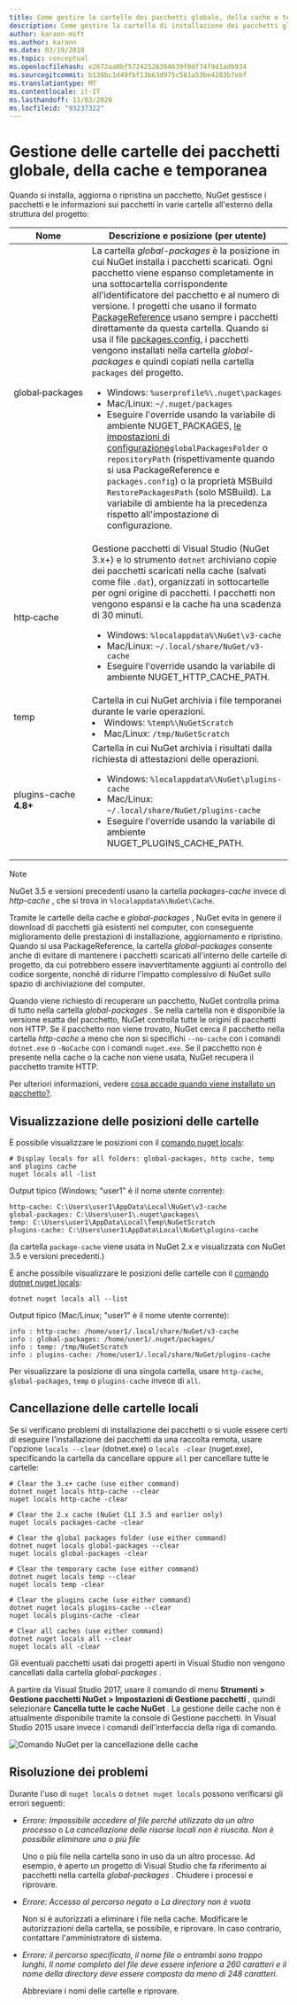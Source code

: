 ```yaml
---
title: Come gestire le cartelle dei pacchetti globale, della cache e temporanea in NuGet
description: Come gestire la cartella di installazione dei pacchetti globale, la cartella della cache dei pacchetti e la cartella temporanea esistenti in un computer, usate durante l'installazione, il ripristino e l'aggiornamento dei pacchetti.
author: karann-msft
ms.author: karann
ms.date: 03/19/2018
ms.topic: conceptual
ms.openlocfilehash: e2672aa0bf57242526364639f0df74f9d1adb934
ms.sourcegitcommit: b138bc1d49fbf13b63d975c581a53be4283b7ebf
ms.translationtype: MT
ms.contentlocale: it-IT
ms.lasthandoff: 11/03/2020
ms.locfileid: "93237322"
---
```

# <a name="managing-the-global-packages-cache-and-temp-folders"></a>Gestione delle cartelle dei pacchetti globale, della cache e temporanea

Quando si installa, aggiorna o ripristina un pacchetto, NuGet gestisce i pacchetti e le informazioni sui pacchetti in varie cartelle all'esterno della struttura del progetto:

| Nome | Descrizione e posizione (per utente)|
| --- | --- |
| global&#8209;packages | La cartella *global-packages* è la posizione in cui NuGet installa i pacchetti scaricati. Ogni pacchetto viene espanso completamente in una sottocartella corrispondente all'identificatore del pacchetto e al numero di versione. I progetti che usano il formato [PackageReference](package-references-in-project-files.md) usano sempre i pacchetti direttamente da questa cartella. Quando si usa il file [packages.config](../reference/packages-config.md), i pacchetti vengono installati nella cartella *global-packages* e quindi copiati nella cartella `packages` del progetto.<br/><ul><li>Windows: `%userprofile%\.nuget\packages`</li><li>Mac/Linux: `~/.nuget/packages`</li><li>Eseguire l'override usando la variabile di ambiente NUGET_PACKAGES,  [le impostazioni di configurazione](../reference/nuget-config-file.md#config-section)`globalPackagesFolder` o `repositoryPath` (rispettivamente quando si usa PackageReference e `packages.config`) o la proprietà MSBuild `RestorePackagesPath` (solo MSBuild). La variabile di ambiente ha la precedenza rispetto all'impostazione di configurazione.</li></ul> |
| http&#8209;cache | Gestione pacchetti di Visual Studio (NuGet 3.x+) e lo strumento `dotnet` archiviano copie dei pacchetti scaricati nella cache (salvati come file `.dat`), organizzati in sottocartelle per ogni origine di pacchetti. I pacchetti non vengono espansi e la cache ha una scadenza di 30 minuti.<br/><ul><li>Windows: `%localappdata%\NuGet\v3-cache`</li><li>Mac/Linux: `~/.local/share/NuGet/v3-cache`</li><li>Eseguire l'override usando la variabile di ambiente NUGET_HTTP_CACHE_PATH.</li></ul> |
| temp | Cartella in cui NuGet archivia i file temporanei durante le varie operazioni.<br/><li>Windows: `%temp%\NuGetScratch`</li><li>Mac/Linux: `/tmp/NuGetScratch`</li></ul> |
| plugins-cache **4.8+** | Cartella in cui NuGet archivia i risultati dalla richiesta di attestazioni delle operazioni.<br/><ul><li>Windows: `%localappdata%\NuGet\plugins-cache`</li><li>Mac/Linux: `~/.local/share/NuGet/plugins-cache`</li><li>Eseguire l'override usando la variabile di ambiente NUGET_PLUGINS_CACHE_PATH.</li></ul> |

> [!Note]
> NuGet 3.5 e versioni precedenti usano la cartella *packages-cache* invece di *http-cache* , che si trova in `%localappdata%\NuGet\Cache`.

Tramite le cartelle della cache e *global-packages* , NuGet evita in genere il download di pacchetti già esistenti nel computer, con conseguente miglioramento delle prestazioni di installazione, aggiornamento e ripristino. Quando si usa PackageReference, la cartella *global-packages* consente anche di evitare di mantenere i pacchetti scaricati all'interno delle cartelle di progetto, da cui potrebbero essere inavvertitamente aggiunti al controllo del codice sorgente, nonché di ridurre l'impatto complessivo di NuGet sullo spazio di archiviazione del computer.

Quando viene richiesto di recuperare un pacchetto, NuGet controlla prima di tutto nella cartella *global-packages* . Se nella cartella non è disponibile la versione esatta del pacchetto, NuGet controlla tutte le origini di pacchetti non HTTP. Se il pacchetto non viene trovato, NuGet cerca il pacchetto nella cartella *http-cache* a meno che non si specifichi `--no-cache` con i comandi `dotnet.exe` o `-NoCache` con i comandi `nuget.exe`. Se il pacchetto non è presente nella cache o la cache non viene usata, NuGet recupera il pacchetto tramite HTTP.

Per ulteriori informazioni, vedere [cosa accade quando viene installato un pacchetto?](../concepts/package-installation-process.md).

## <a name="viewing-folder-locations"></a>Visualizzazione delle posizioni delle cartelle

È possibile visualizzare le posizioni con il [comando nuget locals](../reference/cli-reference/cli-ref-locals.md):

```cli
# Display locals for all folders: global-packages, http cache, temp and plugins cache
nuget locals all -list
```

Output tipico (Windows; "user1" è il nome utente corrente):

```output
http-cache: C:\Users\user1\AppData\Local\NuGet\v3-cache
global-packages: C:\Users\user1\.nuget\packages\
temp: C:\Users\user1\AppData\Local\Temp\NuGetScratch
plugins-cache: C:\Users\user1\AppData\Local\NuGet\plugins-cache
```

(la cartella `package-cache` viene usata in NuGet 2.x e visualizzata con NuGet 3.5 e versioni precedenti.)

È anche possibile visualizzare le posizioni delle cartelle con il [comando dotnet nuget locals](/dotnet/core/tools/dotnet-nuget-locals):

```dotnetcli
dotnet nuget locals all --list
```

Output tipico (Mac/Linux; "user1" è il nome utente corrente):

```output
info : http-cache: /home/user1/.local/share/NuGet/v3-cache
info : global-packages: /home/user1/.nuget/packages/
info : temp: /tmp/NuGetScratch
info : plugins-cache: /home/user1/.local/share/NuGet/plugins-cache
```

Per visualizzare la posizione di una singola cartella, usare `http-cache`, `global-packages`, `temp` o `plugins-cache` invece di `all`.

## <a name="clearing-local-folders"></a>Cancellazione delle cartelle locali

Se si verificano problemi di installazione dei pacchetti o si vuole essere certi di eseguire l'installazione dei pacchetti da una raccolta remota, usare l'opzione `locals --clear` (dotnet.exe) o `locals -clear` (nuget.exe), specificando la cartella da cancellare oppure `all` per cancellare tutte le cartelle:

```cli
# Clear the 3.x+ cache (use either command)
dotnet nuget locals http-cache --clear
nuget locals http-cache -clear

# Clear the 2.x cache (NuGet CLI 3.5 and earlier only)
nuget locals packages-cache -clear

# Clear the global packages folder (use either command)
dotnet nuget locals global-packages --clear
nuget locals global-packages -clear

# Clear the temporary cache (use either command)
dotnet nuget locals temp --clear
nuget locals temp -clear

# Clear the plugins cache (use either command)
dotnet nuget locals plugins-cache --clear
nuget locals plugins-cache -clear

# Clear all caches (use either command)
dotnet nuget locals all --clear
nuget locals all -clear
```

Gli eventuali pacchetti usati dai progetti aperti in Visual Studio non vengono cancellati dalla cartella *global-packages* .

A partire da Visual Studio 2017, usare il comando di menu **Strumenti > Gestione pacchetti NuGet > Impostazioni di Gestione pacchetti** , quindi selezionare **Cancella tutte le cache NuGet** . La gestione delle cache non è attualmente disponibile tramite la console di Gestione pacchetti. In Visual Studio 2015 usare invece i comandi dell'interfaccia della riga di comando.

![Comando NuGet per la cancellazione delle cache](media/options-clear-caches.png)

## <a name="troubleshooting-errors"></a>Risoluzione dei problemi

Durante l'uso di `nuget locals` o `dotnet nuget locals` possono verificarsi gli errori seguenti:

- *Errore: Impossibile accedere al file <package> perché utilizzato da un altro processo* o *La cancellazione delle risorse locali non è riuscita. Non è possibile eliminare uno o più file*

    Uno o più file nella cartella sono in uso da un altro processo. Ad esempio, è aperto un progetto di Visual Studio che fa riferimento ai pacchetti nella cartella *global-packages* . Chiudere i processi e riprovare.

- *Errore: Accesso al percorso <path> negato* o *La directory non è vuota*

    Non si è autorizzati a eliminare i file nella cache. Modificare le autorizzazioni della cartella, se possibile, e riprovare. In caso contrario, contattare l'amministratore di sistema.

- *Errore: il percorso specificato, il nome file o entrambi sono troppo lunghi. Il nome completo del file deve essere inferiore a 260 caratteri e il nome della directory deve essere composto da meno di 248 caratteri.*

    Abbreviare i nomi delle cartelle e riprovare.
